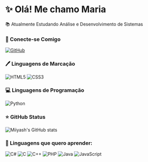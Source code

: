# ✨ Olá! Me chamo Maria
📚 Atualmente Estudando Análise e Desenvolvimento de Sistemas

### 🌠 Conecte-se Comigo

[![GitHub](https://img.shields.io/badge/GitHub-000?style=for-the-badge&logo=github&logoColor=9370DB)](https://github.com/Miiyash)

### 🖊 Linguagens de Marcação

![HTML5](https://img.shields.io/badge/HTML5-000?style=for-the-badge&logo=html5&logoColor=9370DB)
![CSS3](https://img.shields.io/badge/CSS3-000?style=for-the-badge&logo=css3&logoColor=9370DB)

### 💻 Linguagens de Programação

![Python](https://img.shields.io/badge/python-000?style=for-the-badge&logo=python&logoColor=9370DB)


### ⭐ GitHub Status

![Miiyash's GitHub stats](https://github-readme-stats.vercel.app/api?username=Miiyash&layout=compact&bg_color=000&border_color=FFFF&icon_color=9370DB&text_color=FFF&title_color=9370DB&theme=dark&show_icons=true)

### 📝 Linguagens que quero aprender:
![C#](https://img.shields.io/badge/C%23-000?style=for-the-badge&logo=csharp&logoColor=9370DB)
![C](https://img.shields.io/badge/C-000?style=for-the-badge&logo=c&logoColor=9370DB)
![C++](https://img.shields.io/badge/C%2B%2B-000?style=for-the-badge&logo=c%2B%2B&logoColor=9370DB)
![PHP](https://img.shields.io/badge/PHP-000?style=for-the-badge&logo=php&logoColor=9370DB)
![Java](https://img.shields.io/badge/java-000.svg?style=for-the-badge&logo=openjdk&logoColor=9370DB)
![JavaScript](https://img.shields.io/badge/JavaScript-000?style=for-the-badge&logo=javascript&logoColor=9370DB)
